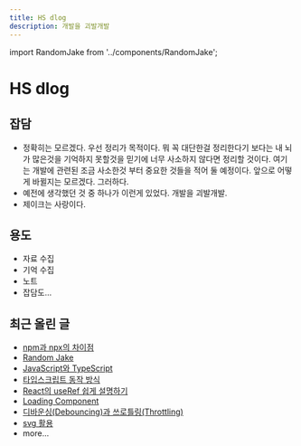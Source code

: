 ```yaml
---
title: HS dlog
description: 개발을 괴발개발
---
```


import RandomJake from '../components/RandomJake';

<RandomJake className="margin-bottom--md" />

# HS dlog

## 잡담

- 정확히는 모르겠다. 우선 정리가 목적이다. 뭐 꼭 대단한걸 정리한다기 보다는 내 뇌가 많은것을 기억하지 못할것을 믿기에 너무 사소하지 않다면 정리할 것이다. 여기는 개발에 관련된 조금 사소한것 부터 중요한 것들을 적어 둘 예정이다. 앞으로 어떻게 바뀔지는 모르겠다. 그러하다.
- 예전에 생각했던 것 중 하나가 이런게 있었다. 개발을 괴발개발.
- 제이크는 사랑이다.

## 용도

- 자료 수집
- 기억 수집
- 노트
- 잡담도...

## 최근 올린 글

- [npm과 npx의 차이점](/blog/npm-npx)
- [Random Jake](/docs/React-Components/random-jake)
- [JavaScript와 TypeScript](/blog/javascript-typescript)
- [타입스크립트 동작 방식](/blog/typescript-process)
- [React의 useRef 쉽게 설명하기](/blog/useRef)
- [Loading Component](/docs/React-Components/loading)
- [디바운싱(Debouncing)과 쓰로틀링(Throttling)](/blog/debouncing-throttling)
- [svg 활용](/docs/React-Components/svg)
- more...
